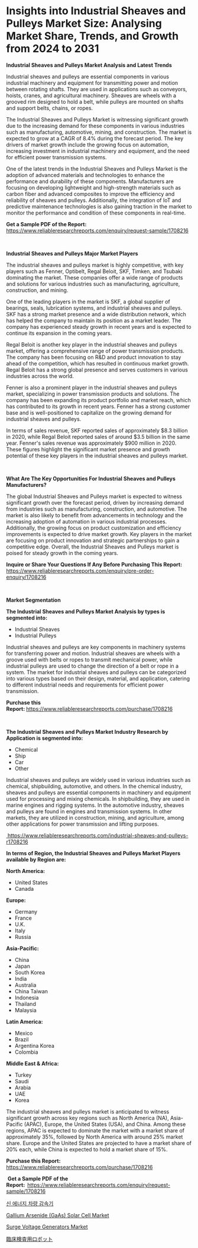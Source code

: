 <p><h1>Insights into Industrial Sheaves and Pulleys Market Size: Analysing Market Share, Trends, and Growth from 2024 to 2031</h1></p><p><strong>Industrial Sheaves and Pulleys Market Analysis and Latest Trends</strong></p>
<p><p>Industrial sheaves and pulleys are essential components in various industrial machinery and equipment for transmitting power and motion between rotating shafts. They are used in applications such as conveyors, hoists, cranes, and agricultural machinery. Sheaves are wheels with a grooved rim designed to hold a belt, while pulleys are mounted on shafts and support belts, chains, or ropes. </p><p>The Industrial Sheaves and Pulleys Market is witnessing significant growth due to the increasing demand for these components in various industries such as manufacturing, automotive, mining, and construction. The market is expected to grow at a CAGR of 8.4% during the forecast period. The key drivers of market growth include the growing focus on automation, increasing investment in industrial machinery and equipment, and the need for efficient power transmission systems.</p><p>One of the latest trends in the Industrial Sheaves and Pulleys Market is the adoption of advanced materials and technologies to enhance the performance and durability of these components. Manufacturers are focusing on developing lightweight and high-strength materials such as carbon fiber and advanced composites to improve the efficiency and reliability of sheaves and pulleys. Additionally, the integration of IoT and predictive maintenance technologies is also gaining traction in the market to monitor the performance and condition of these components in real-time.</p></p>
<p><strong>Get a Sample PDF of the Report:&nbsp;</strong> <a href="https://www.reliableresearchreports.com/enquiry/request-sample/1708216">https://www.reliableresearchreports.com/enquiry/request-sample/1708216</a></p>
<p>&nbsp;</p>
<p><strong>Industrial Sheaves and Pulleys Major Market Players</strong></p>
<p><p>The industrial sheaves and pulleys market is highly competitive, with key players such as Fenner, Optibelt, Regal Beloit, SKF, Timken, and Tsubaki dominating the market. These companies offer a wide range of products and solutions for various industries such as manufacturing, agriculture, construction, and mining.</p><p>One of the leading players in the market is SKF, a global supplier of bearings, seals, lubrication systems, and industrial sheaves and pulleys. SKF has a strong market presence and a wide distribution network, which has helped the company to maintain its position as a market leader. The company has experienced steady growth in recent years and is expected to continue its expansion in the coming years.</p><p>Regal Beloit is another key player in the industrial sheaves and pulleys market, offering a comprehensive range of power transmission products. The company has been focusing on R&D and product innovation to stay ahead of the competition, which has resulted in continuous market growth. Regal Beloit has a strong global presence and serves customers in various industries across the world.</p><p>Fenner is also a prominent player in the industrial sheaves and pulleys market, specializing in power transmission products and solutions. The company has been expanding its product portfolio and market reach, which has contributed to its growth in recent years. Fenner has a strong customer base and is well-positioned to capitalize on the growing demand for industrial sheaves and pulleys.</p><p>In terms of sales revenue, SKF reported sales of approximately $8.3 billion in 2020, while Regal Beloit reported sales of around $3.5 billion in the same year. Fenner's sales revenue was approximately $900 million in 2020. These figures highlight the significant market presence and growth potential of these key players in the industrial sheaves and pulleys market.</p></p>
<p>&nbsp;</p>
<p><strong>What Are The Key Opportunities For Industrial Sheaves and Pulleys Manufacturers?</strong></p>
<p><p>The global Industrial Sheaves and Pulleys market is expected to witness significant growth over the forecast period, driven by increasing demand from industries such as manufacturing, construction, and automotive. The market is also likely to benefit from advancements in technology and the increasing adoption of automation in various industrial processes. Additionally, the growing focus on product customization and efficiency improvements is expected to drive market growth. Key players in the market are focusing on product innovation and strategic partnerships to gain a competitive edge. Overall, the Industrial Sheaves and Pulleys market is poised for steady growth in the coming years.</p></p>
<p><strong>Inquire or Share Your Questions If Any Before Purchasing This Report:</strong> <a href="https://www.reliableresearchreports.com/enquiry/pre-order-enquiry/1708216">https://www.reliableresearchreports.com/enquiry/pre-order-enquiry/1708216</a></p>
<p>&nbsp;</p>
<p><strong>Market Segmentation</strong></p>
<p><strong>The Industrial Sheaves and Pulleys Market Analysis by types is segmented into:</strong></p>
<p><ul><li>Industrial Sheaves</li><li>Industrial Pulleys</li></ul></p>
<p><p>Industrial sheaves and pulleys are key components in machinery systems for transferring power and motion. Industrial sheaves are wheels with a groove used with belts or ropes to transmit mechanical power, while industrial pulleys are used to change the direction of a belt or rope in a system. The market for industrial sheaves and pulleys can be categorized into various types based on their design, material, and application, catering to different industrial needs and requirements for efficient power transmission.</p></p>
<p><strong>Purchase this Report:&nbsp;</strong><a href="https://www.reliableresearchreports.com/purchase/1708216">https://www.reliableresearchreports.com/purchase/1708216</a></p>
<p>&nbsp;</p>
<p><strong>The Industrial Sheaves and Pulleys Market Industry Research by Application is segmented into:</strong></p>
<p><ul><li>Chemical</li><li>Ship</li><li>Car</li><li>Other</li></ul></p>
<p><p>Industrial sheaves and pulleys are widely used in various industries such as chemical, shipbuilding, automotive, and others. In the chemical industry, sheaves and pulleys are essential components in machinery and equipment used for processing and mixing chemicals. In shipbuilding, they are used in marine engines and rigging systems. In the automotive industry, sheaves and pulleys are found in engines and transmission systems. In other markets, they are utilized in construction, mining, and agriculture, among other applications for power transmission and lifting purposes.</p></p>
<p><a href="https://www.reliableresearchreports.com/industrial-sheaves-and-pulleys-r1708216">&nbsp;https://www.reliableresearchreports.com/industrial-sheaves-and-pulleys-r1708216</a></p>
<p><strong>In terms of Region, the Industrial Sheaves and Pulleys Market Players available by Region are:</strong></p>
<p>
    <p> <strong> North America: </strong>
        <ul>
            <li>United States</li>
            <li>Canada</li>
        </ul>
        </p> 
    <p> <strong> Europe: </strong>
        <ul>
            <li>Germany</li>
            <li>France</li>
            <li>U.K.</li>
            <li>Italy</li>
            <li>Russia</li>
        </ul>
        </p> 
    <p> <strong> Asia-Pacific: </strong>
        <ul>
            <li>China</li>
            <li>Japan</li>
            <li>South Korea</li>
            <li>India</li>
            <li>Australia</li>
            <li>China Taiwan</li>
            <li>Indonesia</li>
            <li>Thailand</li>
            <li>Malaysia</li>
        </ul>
        </p> 
    <p> <strong> Latin America: </strong>
        <ul>
            <li>Mexico</li>
            <li>Brazil</li>
            <li>Argentina Korea</li>
            <li>Colombia</li>
        </ul>
        </p> 
    <p> <strong> Middle East & Africa: </strong>
        <ul>
            <li>Turkey</li>
            <li>Saudi</li>
            <li>Arabia</li>
            <li>UAE</li>
            <li>Korea</li>
        </ul>
    </p>
    </p>
<p><p>The industrial sheaves and pulleys market is anticipated to witness significant growth across key regions such as North America (NA), Asia-Pacific (APAC), Europe, the United States (USA), and China. Among these regions, APAC is expected to dominate the market with a market share of approximately 35%, followed by North America with around 25% market share. Europe and the United States are projected to have a market share of 20% each, while China is expected to hold a market share of 15%.</p></p>
<p><strong>Purchase this Report: </strong><a href="https://www.reliableresearchreports.com/purchase/1708216">https://www.reliableresearchreports.com/purchase/1708216</a></p>
<p>&nbsp;<strong>Get a Sample PDF of the Report:&nbsp;&nbsp;</strong><a href="https://www.reliableresearchreports.com/enquiry/request-sample/1708216">https://www.reliableresearchreports.com/enquiry/request-sample/1708216</a></p>
<p><strong></strong></p>
<p><p><a href="https://github.com/PercyHagernes9778/Market-Research-Report-List-2/blob/main/7325371162550.md">신 에너지 차량 감속기</a></p><p><a href="https://github.com/redneck06/Market-Research-Report-List-4/blob/main/gallium-arsenide-gaas-solar-cell-market.md">Gallium Arsenide (GaAs) Solar Cell Market</a></p><p><a href="https://github.com/nicoletavirag/Market-Research-Report-List-4/blob/main/surge-voltage-generators-market.md">Surge Voltage Generators Market</a></p><p><a href="https://github.com/DayanaRunolfsdottir/Market-Research-Report-List-1/blob/main/5160441152519.md">臨床検査用ロボット</a></p></p>